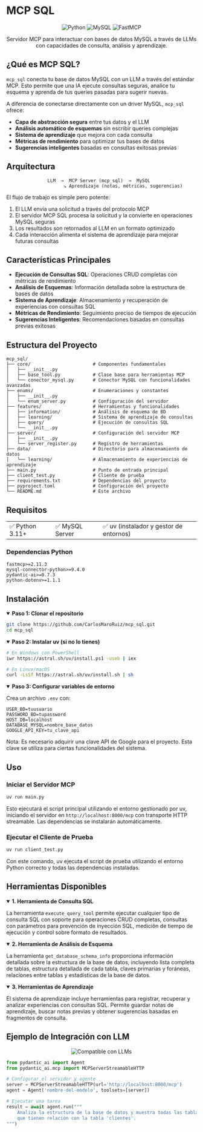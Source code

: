 # MCP SQL

<div align="center">

![Python](https://img.shields.io/badge/Python-3.11+-blue.svg?style=for-the-badge&logo=python&logoColor=white)
![MySQL](https://img.shields.io/badge/MySQL-4479A1?style=for-the-badge&logo=mysql&logoColor=white)
![FastMCP](https://img.shields.io/badge/FastMCP-2.11.3+-orange.svg?style=for-the-badge)

</div>

<p align="center">Servidor MCP para interactuar con bases de datos MySQL a través de LLMs con capacidades de consulta, análisis y aprendizaje.</p>

## ¿Qué es MCP SQL?

`mcp_sql` conecta tu base de datos MySQL con un LLM a través del estándar MCP. Esto permite que una IA ejecute consultas seguras, analice tu esquema y aprenda de tus queries pasadas para sugerir nuevas.

A diferencia de conectarse directamente con un driver MySQL, `mcp_sql` ofrece:
- **Capa de abstracción segura** entre tus datos y el LLM
- **Análisis automático de esquemas** sin escribir queries complejas
- **Sistema de aprendizaje** que mejora con cada consulta
- **Métricas de rendimiento** para optimizar tus bases de datos
- **Sugerencias inteligentes** basadas en consultas exitosas previas

## Arquitectura

<div align="center">

```
LLM  →  MCP Server (mcp_sql)  →  MySQL  
                ↘ Aprendizaje (notas, métricas, sugerencias)
```

</div>

El flujo de trabajo es simple pero potente:
1. El LLM envía una solicitud a través del protocolo MCP
2. El servidor MCP SQL procesa la solicitud y la convierte en operaciones MySQL seguras
3. Los resultados son retornados al LLM en un formato optimizado
4. Cada interacción alimenta el sistema de aprendizaje para mejorar futuras consultas

## Características Principales

- **Ejecución de Consultas SQL**: Operaciones CRUD completas con métricas de rendimiento
- **Análisis de Esquemas**: Información detallada sobre la estructura de bases de datos
- **Sistema de Aprendizaje**: Almacenamiento y recuperación de experiencias con consultas SQL
- **Métricas de Rendimiento**: Seguimiento preciso de tiempos de ejecución
- **Sugerencias Inteligentes**: Recomendaciones basadas en consultas previas exitosas

## Estructura del Proyecto

```
mcp_sql/
├── core/                       # Componentes fundamentales
│   ├── __init__.py
│   ├── base_tool.py            # Clase base para herramientas MCP
│   └── conector_mysql.py       # Conector MySQL con funcionalidades avanzadas
├── enums/                      # Enumeraciones y constantes
│   ├── __init__.py
│   └── enum_server.py          # Configuración del servidor
├── features/                   # Herramientas y funcionalidades
│   ├── information/            # Análisis de esquema de BD
│   ├── learning/               # Sistema de aprendizaje de consultas
│   ├── query/                  # Ejecución de consultas SQL
│   └── __init__.py
├── server/                     # Configuración del servidor MCP
│   ├── __init__.py
│   └── server_register.py      # Registro de herramientas
├── data/                       # Directorio para almacenamiento de datos
│   └── learning/               # Almacenamiento de experiencias de aprendizaje
├── main.py                     # Punto de entrada principal
├── client_test.py              # Cliente de prueba
├── requirements.txt            # Dependencias del proyecto
├── pyproject.toml              # Configuración del proyecto
└── README.md                   # Este archivo
```

## Requisitos

<table>
  <tr>
    <td>✅ Python 3.11+</td>
    <td>✅ MySQL Server</td>
    <td>✅ uv (instalador y gestor de entornos)</td>
  </tr>
</table>

### Dependencias Python

```
fastmcp>=2.11.3
mysql-connector-python>=9.4.0
pydantic-ai>=0.7.3
python-dotenv>=1.1.1
```

## Instalación

<details open>
<summary><b>Paso 1: Clonar el repositorio</b></summary>

```bash
git clone https://github.com/CarlosMaroRuiz/mcp_sql.git
cd mcp_sql
```
</details>

<details open>
<summary><b>Paso 2: Instalar uv (si no lo tienes)</b></summary>

```bash
# En Windows con PowerShell
iwr https://astral.sh/uv/install.ps1 -useb | iex

# En Linux/macOS
curl -LsSf https://astral.sh/uv/install.sh | sh
```
</details>

<details open>
<summary><b>Paso 3: Configurar variables de entorno</b></summary>

Crea un archivo `.env` con:

```
USER_BD=tuusuario
PASSWORD_BD=tupassword
HOST_DB=localhost
DATABASE_MYSQL=nombre_base_datos
GOOGLE_API_KEY=tu_clave_api
```

Nota: Es necesario adquirir una clave API de Google para el proyecto. Esta clave se utiliza para ciertas funcionalidades del sistema.
</details>

## Uso

### Iniciar el Servidor MCP

```bash
uv run main.py
```

Esto ejecutará el script principal utilizando el entorno gestionado por uv, iniciando el servidor en `http://localhost:8000/mcp` con transporte HTTP streamable. Las dependencias se instalarán automáticamente.

### Ejecutar el Cliente de Prueba

```bash
uv run client_test.py
```

Con este comando, uv ejecuta el script de prueba utilizando el entorno Python correcto y todas las dependencias instaladas.

## Herramientas Disponibles

<details open>
<summary><b>1. Herramienta de Consulta SQL</b></summary>

La herramienta `execute_query_tool` permite ejecutar cualquier tipo de consulta SQL con soporte para operaciones CRUD completas, consultas con parámetros para prevención de inyección SQL, medición de tiempo de ejecución y control sobre formato de resultados.
</details>

<details open>
<summary><b>2. Herramienta de Análisis de Esquema</b></summary>

La herramienta `get_database_schema_info` proporciona información detallada sobre la estructura de la base de datos, incluyendo lista completa de tablas, estructura detallada de cada tabla, claves primarias y foráneas, relaciones entre tablas y estadísticas de la base de datos.
</details>

<details open>
<summary><b>3. Herramientas de Aprendizaje</b></summary>

El sistema de aprendizaje incluye herramientas para registrar, recuperar y analizar experiencias con consultas SQL. Permite guardar notas de aprendizaje, buscar notas previas y obtener sugerencias basadas en fragmentos de consulta.
</details>

## Ejemplo de Integración con LLM

<div align="center">
  <img src="https://img.shields.io/badge/Compatible%20con-LLMs%20via%20MCP-blueviolet?style=for-the-badge" alt="Compatible con LLMs">
</div>

```python
from pydantic_ai import Agent
from pydantic_ai.mcp import MCPServerStreamableHTTP

# Configurar el servidor y agente
server = MCPServerStreamableHTTP(url='http://localhost:8000/mcp')
agent = Agent('nombre-del-modelo', toolsets=[server])

# Ejecutar una tarea
result = await agent.run("""
    Analiza la estructura de la base de datos y muestra todas las tablas
    que tienen relación con la tabla 'clientes'.
""")
```